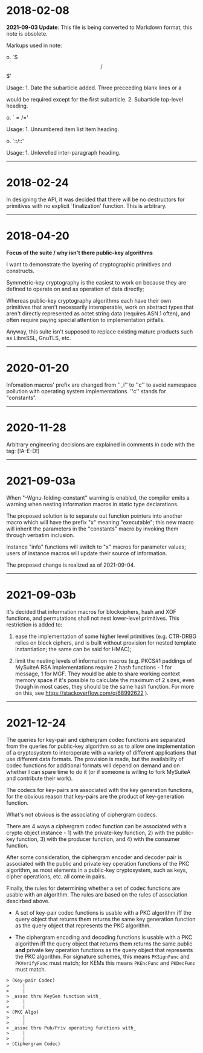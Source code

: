 2018-02-08
==========

**2021-09-03 Update**: 
This file is being converted to Markdown format, this note is obsolete.

Markups used in note:

o. `$$$/$$$'

Usage: 1. Date the subarticle added. Three preceeding blank lines or a
          <form feed> would be required except for the first subarticle. 
       2. Subarticle top-level heading.

o. `$=/=$'

Usage: 1. Unnumbered item list item heading.

o. `::/::'

Usage: 1. Unlevelled inter-paragraph heading. 

---


2018-02-24
==========

In designing the API, it was decided that there will be no destructors for
primitives with no explicit `finalization' function. This is arbitrary.

---


2018-04-20
==========

**Focus of the suite / why isn't there public-key algorithms**

I want to demonstrate the layering of cryptographic primitives and constructs.

Symmetric-key cryptography is the easiest to work on because they are defined
to operate on and as operation of data directly;

Whereas public-key cryptography algorithms each have their own primitives that
aren't necessarily interoperable, work on abstract types that aren't directly
represented as octet string data (requires ASN.1 often), and often require
paying special attention to implementation pitfalls.

Anyway, this suite isn't supposed to replace existing mature products such as
LibreSSL, GnuTLS, etc. 

---


2020-01-20
==========

Infomation macros' prefix are changed from ''_i'' to ''c'' to avoid namespace
pollution with operating system implementations. ''c'' stands for "constants". 

---


2020-11-28
==========

Arbitrary engineering decisions are explained in comments in code
with the tag: [!A-E-D!]

---


2021-09-03a
===========

When "-Wgnu-folding-constant" warning is enabled, the compiler emits a warning
when nesting information macros in static type declarations. 

The proposed solution is to separate out function pointers into another macro
which will have the prefix "x" meaning "executable"; this new macro will
inherit the parameters in the "constants" macro by invoking them through
verbatim inclusion.

Instance "info" functions will switch to "x" macros for parameter values; 
users of instance macros will update their source of information.

The proposed change is realized as of 2021-09-04.

---


2021-09-03b
===========

It's decided that information macros for blockciphers, hash and XOF functions, 
and permutations shall not nest lower-level primitives. This restriction is 
added to:

1. ease the implementation of some higher level primitives (e.g. CTR-DRBG
   relies on block ciphers, and is built without provision for nested
   template instantiation; the same can be said for HMAC);

2. limit the nesting levels of information macros (e.g. PKCS#1 paddings of
   MySuiteA RSA implementations require 2 hash functions - 1 for message,
   1 for MGF. They would be able to share working context memory space if
   it's possible to calculate the maximum of 2 sizes, even though in most
   cases, they should be the same hash function. For more on this, see
   https://stackoverflow.com/q/68992622 ).

---


2021-12-24
==========

The queries for key-pair and ciphergram codec functions are separated from 
the queries for public-key algorithm so as to allow one implementation of a 
cryptosystem to interoperate with a variety of different applications that
use different data formats. The provision is made, but the availability of
codec functions for additional formats will depend on demand and on whether
I can spare time to do it (or if someone is willing to fork MySuiteA and
contribute their work).

The codecs for key-pairs are associated with the key generation functions,
for the obvious reason that key-pairs are the product of key-generation 
function.

What's not obvious is the associating of ciphergram codecs. 

There are 4 ways a ciphergram codec function can be associated with a
crypto object instance - 1) with the private-key function, 2) with the 
public-key function, 3) with the producer function, and 4) with the consumer
function. 

After some consideration, the ciphergram encoder and decoder pair is associated
with the public and private key operation functions of the PKC algorithm, as
most elements in a public-key cryptosystem, such as keys, cipher operations,
etc. all come in pairs.

Finally, the rules for determining whether a set of codec functions are 
usable with an algorithm. The rules are based on the rules of association 
descirbed above.

- A set of key-pair codec functions is usable with a PKC algorithm iff
  the query object that returns them returns the same key generation function
  as the query object that represents the PKC algorithm.

- The ciphergram encoding and decoding functions is usable with a PKC algorithm
  iff the query object that returns them returns the same public **and**
  private key operation functions as the query object that represents the PKC
  algorithm. For signature schemes, this means `PKSignFunc` and `PKVerifyFunc`
  must match; for KEMs this means `PKEncFunc` and `PKDecFunc` must match.

```
> (Key-pair Codec)
>     |
>     |
> _assoc thru KeyGen function with_
>     |
>     |
> (PKC Algo)
>     |
>     |
> _assoc thru Pub/Priv operating functions with_
>     |
>     |
> (Ciphergram Codec)
```
